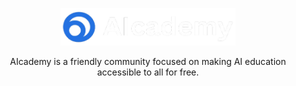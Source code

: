 <p align="center">
  <a href="https://aicademyorg.netlify.app/">
    <img src="/profile/logo.png" width="280px" height="60px" />
  </a>
</p>
<p align="center">AIcademy is a friendly community focused on making AI education accessible to all for free.</p>
